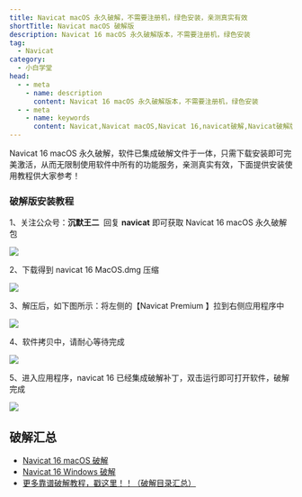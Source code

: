 ```yaml
---
title: Navicat macOS 永久破解，不需要注册机，绿色安装，亲测真实有效
shortTitle: Navicat macOS 破解版
description: Navicat 16 macOS 永久破解版本，不需要注册机，绿色安装
tag:
  - Navicat
category:
  - 小白学堂
head:
  - - meta
    - name: description
      content: Navicat 16 macOS 永久破解版本，不需要注册机，绿色安装
  - - meta
    - name: keywords
      content: Navicat,Navicat macOS,Navicat 16,navicat破解,Navicat破解版,Navicat Premium15 永久破解,Navicat15 永久破解,Navicat15永久破解,Navicat永久破解,Navicat macos永久破解,Navicat Premium16 永久破解,Navicat16 永久破解,Navicat16永久破解
---
```


Navicat 16 macOS 永久破解，软件已集成破解文件于一体，只需下载安装即可完美激活，从而无限制使用软件中所有的功能服务，亲测真实有效，下面提供安装使用教程供大家参考！

### 破解版安装教程

1、关注公众号：**沉默王二**  回复 **navicat** 即可获取 Navicat 16 macOS 永久破解包

![](http://cdn.tobebetterjavaer.com/tobebetterjavaer/images/nice-article/itmind-ideapxideajhideayjjhmideazxjhzcmpjjcyjjhqcyx-fc5a32f3-04ed-4bbf-9df8-a13a409a275f.png)

2、下载得到 navicat 16 MacOS.dmg 压缩

![](http://cdn.tobebetterjavaer.com/tobebetterjavaer/images/nice-article/itmind-navicatmacyjpx-eb07702c-a11a-466a-9796-64bf42e8734d.jpg)

3、解压后，如下图所示：将左侧的【Navicat Premium 】拉到右侧应用程序中

![](http://cdn.tobebetterjavaer.com/tobebetterjavaer/images/nice-article/itmind-navicatmacyjpx-89f0a947-56ca-4d55-8b69-c140018a5b45.jpg)

4、软件拷贝中，请耐心等待完成

![](http://cdn.tobebetterjavaer.com/tobebetterjavaer/images/nice-article/itmind-navicatmacyjpx-1eded946-7618-47e5-8225-4fec747666ab.jpg)

5、进入应用程序，navicat 16 已经集成破解补丁，双击运行即可打开软件，破解完成

![](http://cdn.tobebetterjavaer.com/tobebetterjavaer/images/nice-article/itmind-navicatmacyjpx-c0192d90-b558-4b00-8d33-1e0c7a757557.jpg)

## 破解汇总

- [Navicat 16 macOS 破解](https://tobebetterjavaer.com/nice-article/itmind/navicatmacyjpx.html)
- [Navicat 16 Windows 破解](https://tobebetterjavaer.com/nice-article/itmind/navicatzxbwindowspjbjc.html)
- [更多靠谱破解教程，戳这里！！（破解目录汇总）](https://tobebetterjavaer.com/nice-article/itmind/)
